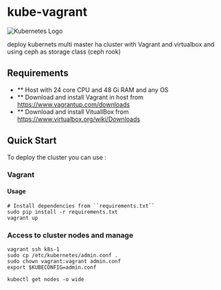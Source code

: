 # kube-vagrant
![Kubernetes Logo](https://raw.githubusercontent.com/kubernetes-sigs/kubespray/master/docs/img/kubernetes-logo.png)

deploy kubernets multi master ha cluster with Vagrant and virtualbox and using ceph as storage class (ceph rook) 

## Requirements

- ** Host with 24 core CPU and 48 Gi RAM and any OS
- ** Download and install Vagrant in host from <https://www.vagrantup.com/downloads>
- ** Download and install VituallBox from <https://www.virtualbox.org/wiki/Downloads>

## Quick Start

To deploy the cluster you can use :

### Vagrant

#### Usage

```ShellSession
# Install dependencies from ``requirements.txt``
sudo pip install -r requirements.txt
vagrant up
```

### Access to cluster nodes and manage

```ShellSession
vagrant ssh k8s-1
sudo cp /etc/kubernetes/admin.conf .
sudo chown vagrant:vagrant admin.conf
export $KUBECONFIG=admin.conf

kubectl get nodes -o wide
```
